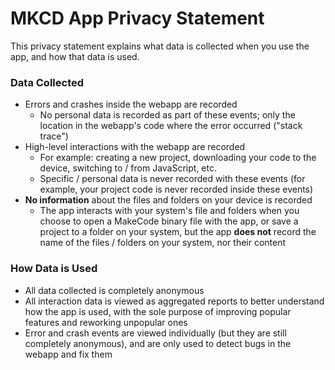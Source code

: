 # MKCD App Privacy Statement

This privacy statement explains what data is collected when you use the app, and how that data is used.

### Data Collected

- Errors and crashes inside the webapp are recorded
    - No personal data is recorded as part of these events; only the location in the webapp's code where the error occurred ("stack trace")
- High-level interactions with the webapp are recorded
    - For example: creating a new project, downloading your code to the device, switching to / from JavaScript, etc.
    - Specific / personal data is never recorded with these events (for example, your project code is never recorded inside these events)
- **No information** about the files and folders on your device is recorded
    - The app interacts with your system's file and folders when you choose to open a MakeCode binary file with the app, or save a project to a folder on your system, but the app **does not** record the name of the files / folders on your system, nor their content

### How Data is Used

- All data collected is completely anonymous
- All interaction data is viewed as aggregated reports to better understand how the app is used, with the sole purpose of improving popular features and reworking unpopular ones
- Error and crash events are viewed individually (but they are still completely anonymous), and are only used to detect bugs in the webapp and fix them
